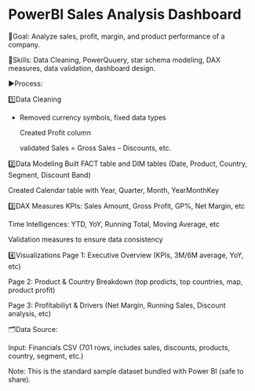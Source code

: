 # PowerBI Sales Analysis Dashboard

📌Goal: Analyze sales, profit, margin, and product performance of a company.

🧰Skills: Data Cleaning, PowerQuuery, star schema modeling, DAX measures, data validation, dashboard design.

▶️Process:

1️⃣Data Cleaning
- Removed currency symbols, fixed data types
  
  Created Profit column
  
  validated Sales = Gross Sales – Discounts, etc.
  
2️⃣Data Modeling
  Built FACT table and DIM tables (Date, Product, Country, Segment, Discount Band)
  
  Created Calendar table with Year, Quarter, Month, YearMonthKey
  
3️⃣DAX Measures
  KPIs: Sales Amount, Gross Profit, GP%, Net Margin, etc
  
  Time Intelligences: YTD, YoY, Running Total, Moving Average, etc
  
  Validation measures to ensure data consistency
  
4️⃣Visualizations
  Page 1: Executive Overview (KPIs, 3M/6M average, YoY, etc)
  
  Page 2: Product & Country Breakdown (top prodicts, top countries, map, product profit)

  Page 3: Profitabiliyt & Drivers (Net Margin, Running Sales, Discount analysis, etc)

🗂️Data Source: 

Input: Financials CSV (701 rows, includes sales, discounts, products, country, segment, etc.)

Note: This is the standard sample dataset bundled with Power BI (safe to share).
